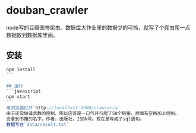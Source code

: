 # douban_crawler
node写的豆瓣图书爬虫。数据库大作业里的数据少的可怜，就写了个爬虫爬一点数据放到数据库里面。

## 安装
````javascript
npm install
```

## 运行
```javascript
npm start
```
用浏览器打开`http://localhost:3000/crawler/a`
由于还没做请求数的控制，所以应该是一口气并行爬了50个链接。后面有空再加上控制。
会拿到书籍的名字，作者，出版社，ISBN号。现在是写成了sql语句。
数据写在`data/result.txt`
